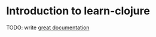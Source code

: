 # Introduction to learn-clojure

TODO: write [great documentation](http://jacobian.org/writing/great-documentation/what-to-write/)
